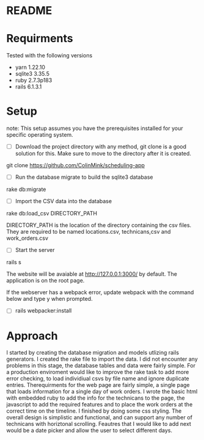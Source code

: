 # README

# Requirments

Tested with the following versions

* yarn 1.22.10
* sqlite3 3.35.5
* ruby 2.7.3p183
* rails 6.1.3.1

# Setup

note: This setup assumes you have the prerequisites installed for your specific operating system.

- [ ] Download the project directory with any method, git clone is a good solution for this. Make sure to move to the directory after it is created.

git clone https://github.com/ColinMink/scheduling-app
- [ ] Run the database migrate to build the sqlite3 database

rake db:migrate

- [ ] Import the CSV data into the database

rake db:load_csv DIRECTORY_PATH

DIRECTORY_PATH is the location of the directory containing the csv files. They are required to be named locations.csv, technicans,csv and work_orders.csv

- [ ] Start the server

rails s

The website will be avaiable at http://127.0.0.1:3000/ by default. The application is on the root page.

If the webserver has a webpack error, update webpack with the command below and type y when prompted.

- [ ] rails webpacker:install

# Approach

I started by creating the database migration and models utlizing rails generators.
I created the rake file to import the data. I did not encounter any problems in this stage, the database tables and data were fairly simple. For a production enviroment would like to improve the rake task to add more error checking, to load individiual csvs by file name and ignore duplicate entries. Therequirments for the web page are fairly simple, a single page that loads information for a single day of work orders. I wrote the basic html with embedded ruby to add the info for the technicans to the page, the javascript to add the required features and to place the work orders at the correct time on the timeline. I finished by doing some css styling. The overall design is simplistic and functional, and can support any number of technicans with horiztonal scrolling. Feautres that I would like to add next would be a date picker and allow the user to select different days.



